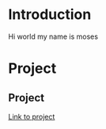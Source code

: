 # Introduction

Hi world my name is moses

# Project
## Project
[Link to project](docs/CONTRIBUTING.md)

